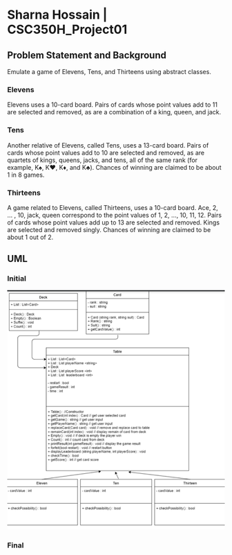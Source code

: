 # Sharna Hossain | CSC350H_Project01

## Problem Statement and Background
Emulate a game of Elevens, Tens, and Thirteens using abstract classes.

### Elevens
Elevens uses a 10-card board. Pairs of cards whose point values add to 11 are selected and removed, as are a combination of a king, queen, and jack.

### Tens
Another relative of Elevens, called Tens, uses a 13-card board. Pairs of cards whose point values add to 10 are selected and removed, as are quartets of kings, queens, jacks, and tens, all of the same rank (for example, K♠, K♥, K♦, and K♣). 
Chances of winning are claimed to be about 1 in 8 games.

### Thirteens
A game related to Elevens, called Thirteens, uses a 10-card board. Ace, 2, … , 10, jack, queen correspond to the point values of 1, 2, …, 10, 11, 12. Pairs of cards whose point values add up to 13 are selected and removed. Kings are selected and removed singly. 
Chances of winning are claimed to be about 1 out of 2.

## UML
### Initial
![Initial UML](Initial.png)
### Final



